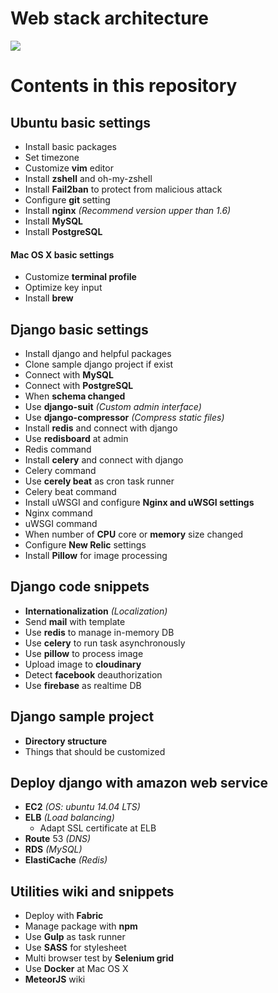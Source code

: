 # Web stack architecture

<img src="http://res.cloudinary.com/modupen/image/upload/v1447641681/github/Architecture.png" />

# Contents in this repository

## Ubuntu basic settings

- Install basic packages
- Set timezone
- Customize **vim** editor
- Install **zshell** and oh-my-zshell
- Install **Fail2ban** to protect from malicious attack
- Configure **git** setting
- Install **nginx** *(Recommend version upper than 1.6)*
- Install **MySQL**
- Install **PostgreSQL**

#### Mac OS X basic settings
- Customize **terminal profile**
- Optimize key input
- Install **brew**


## Django basic settings

- Install django and helpful packages
- Clone sample django project if exist
- Connect with **MySQL**
- Connect with **PostgreSQL**
- When **schema changed**
- Use **django-suit** *(Custom admin interface)*
- Use **django-compressor** *(Compress static files)*
- Install **redis** and connect with django
- Use **redisboard** at admin
- Redis command
- Install **celery** and connect with django
- Celery command
- Use **cerely beat** as cron task runner
- Celery beat command
- Install uWSGI and configure **Nginx and uWSGI settings**
- Nginx command
- uWSGI command
- When number of **CPU** core or **memory** size changed
- Configure **New Relic** settings
- Install **Pillow** for image processing


## Django code snippets

- **Internationalization** *(Localization)*
- Send **mail** with template
- Use **redis** to manage in-memory DB
- Use **celery** to run task asynchronously
- Use **pillow** to process image
- Upload image to **cloudinary**
- Detect **facebook** deauthorization
- Use **firebase** as realtime DB


## Django sample project

- **Directory structure**
- Things that should be customized


## Deploy django with amazon web service

- **EC2** *(OS: ubuntu 14.04 LTS)*
- **ELB** *(Load balancing)*
  - Adapt SSL certificate at ELB
- **Route** 53 *(DNS)*
- **RDS** *(MySQL)*
- **ElastiCache** *(Redis)*


## Utilities wiki and snippets

- Deploy with **Fabric**
- Manage package with **npm**
- Use **Gulp** as task runner
- Use **SASS** for stylesheet
- Multi browser test by **Selenium grid**
- Use **Docker** at Mac OS X
- **MeteorJS** wiki
